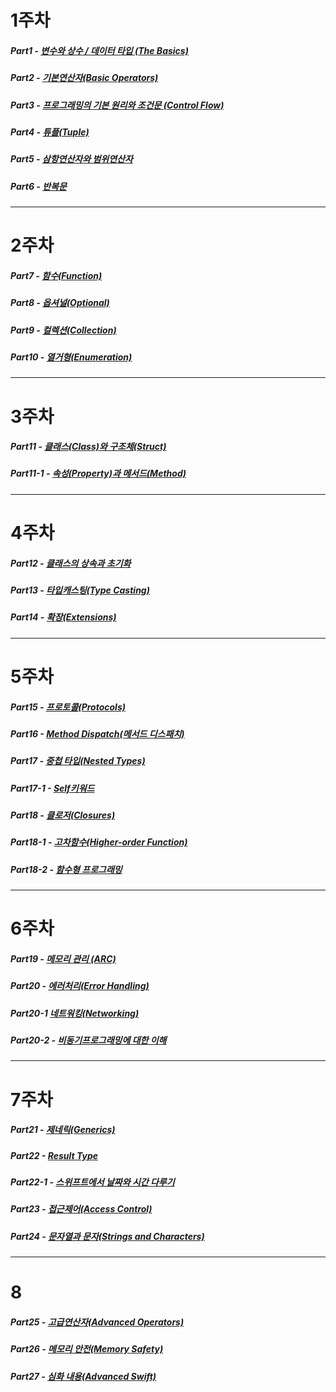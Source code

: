 # 1주차
##### Part1 - [변수와 상수 / 데이터 타입 (The Basics)](https://github.com/Isselgun/study/blob/main/Part01/README.md)
##### Part2 - [기본연산자(Basic Operators)](https://github.com/Isselgun/study/blob/main/Part02/README.md)
##### Part3 - [프로그래밍의 기본 원리와 조건문 (Control Flow)](https://github.com/Isselgun/study/blob/main/Part03/README.md)
##### Part4 - [튜플(Tuple)](https://github.com/Isselgun/study/blob/main/Part04/README.md)
##### Part5 - [삼항연산자와 범위연산자](https://github.com/Isselgun/study/blob/main/Part05/README.md)
##### Part6 - [반복문](https://github.com/Isselgun/study/blob/main/Part06/README.md)
----
# 2주차
##### Part7 - [함수(Function)](https://github.com/Isselgun/study/blob/main/Part07/README.md)
##### Part8 - [옵셔널(Optional)](https://github.com/Isselgun/study/blob/main/Part08/README.md)
##### Part9 - [컬렉션(Collection)](https://github.com/Isselgun/study/blob/main/Part09/README.md)
##### Part10 - [열거형(Enumeration)](https://github.com/Isselgun/study/blob/main/Part10/README.md)
----
# 3주차
##### Part11 - [클래스(Class)와 구조체(Struct)](https://github.com/Isselgun/study/blob/main/Part11/README.md)
##### Part11-1 - [속성(Property)과 메서드(Method)](https://github.com/Isselgun/study/blob/main/Part11-1/README.md)
----
# 4주차
##### Part12 - [클래스의 상속과 초기화](https://github.com/Isselgun/study/blob/main/Part12/README.md)
##### Part13 - [타입캐스팅(Type Casting)](https://github.com/Isselgun/study/blob/main/Part13/README.md)
##### Part14 - [확장(Extensions)](https://github.com/Isselgun/study/blob/main/Part14/README.md)
----
# 5주차
##### Part15 - [프로토콜(Protocols)](https://github.com/Isselgun/study/blob/main/Part15/README.md)
##### Part16 - [Method Dispatch(메서드 디스패치)](https://github.com/Isselgun/study/blob/main/Part16/README.md)
##### Part17 - [중첩 타입(Nested Types)](https://github.com/Isselgun/study/blob/main/Part17/README.md)
##### Part17-1 - [Self키워드](https://github.com/Isselgun/study/blob/main/Part17-1/README.md)
##### Part18 - [클로저(Closures)](https://github.com/Isselgun/study/blob/main/Part18/README.md)
##### Part18-1 - [고차함수(Higher-order Function)](https://github.com/Isselgun/study/blob/main/Part18-1/README.md)
##### Part18-2 - [함수형 프로그래밍](https://github.com/Isselgun/study/blob/main/Part18-2/README.md)
----
# 6주차
##### Part19 - [메모리 관리 (ARC)](https://github.com/Isselgun/study/blob/main/Part19/README.md)
##### Part20 - [에러처리(Error Handling)](https://github.com/Isselgun/study/blob/main/Part20/README.md)
##### Part20-1 [네트워킹(Networking)](https://github.com/Isselgun/study/blob/main/Part20-1/README.md)
##### Part20-2 - [비동기프로그래밍에 대한 이해](https://github.com/Isselgun/study/blob/main/Part20-2/README.md)
----
# 7주차
##### Part21 - [제네릭(Generics)](https://github.com/Isselgun/study/blob/main/Part21/README.md)
##### Part22 - [Result Type](https://github.com/Isselgun/study/blob/main/Part22/README.md)
##### Part22-1 - [스위프트에서 날짜와 시간 다루기](https://github.com/Isselgun/study/blob/main/Part22-1/README.md)
##### Part23 - [접근제어(Access Control)](https://github.com/Isselgun/study/blob/main/Part23/README.md)
##### Part24 - [문자열과 문자(Strings and Characters)](https://github.com/Isselgun/study/blob/main/Part24/README.md)
----
# 8
##### Part25 - [고급연산자(Advanced Operators)](https://github.com/Isselgun/study/blob/main/Part25/README.md)
##### Part26 - [메모리 안전(Memory Safety)](https://github.com/Isselgun/study/blob/main/Part26/README.md)
##### Part27 - [심화 내용(Advanced Swift)](https://github.com/Isselgun/study/blob/main/Part27/README.md)

